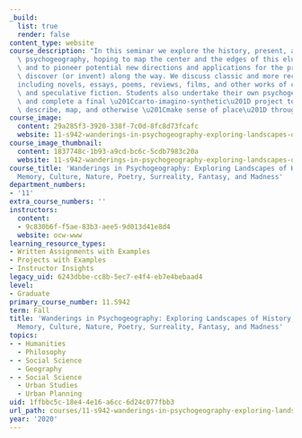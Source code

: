 ```yaml
---
_build:
  list: true
  render: false
content_type: website
course_description: "In this seminar we explore the history, present, and future of\
  \ psychogeography, hoping to map the center and the edges of this elusive field\
  \ and to pioneer potential new directions and applications for the principles we\
  \ discover (or invent) along the way. We discuss classic and more recent texts\u2014\
  including novels, essays, poems, reviews, films, and other works of creative nonfiction\
  \ and speculative fiction. Students also undertake their own psychogeographic wanderings\
  \ and complete a final \u201Ccarto-imagino-synthetic\u201D project to document,\
  \ describe, map, and otherwise \u201Cmake sense of place\u201D through these techniques.\n"
course_image:
  content: 29a285f3-3920-338f-7c0d-8fc8d73fcafc
  website: 11-s942-wanderings-in-psychogeography-exploring-landscapes-of-history-biography-memory-culture-nature-poetry-surreality-fantasy-and-madness-fall-2020
course_image_thumbnail:
  content: 1837748c-1b93-a9cd-bc6c-5cdb7983c20a
  website: 11-s942-wanderings-in-psychogeography-exploring-landscapes-of-history-biography-memory-culture-nature-poetry-surreality-fantasy-and-madness-fall-2020
course_title: 'Wanderings in Psychogeography: Exploring Landscapes of History, Biography,
  Memory, Culture, Nature, Poetry, Surreality, Fantasy, and Madness'
department_numbers:
- '11'
extra_course_numbers: ''
instructors:
  content:
  - 9c830b6f-f5ae-83b3-aee5-9d013d41e8d4
  website: ocw-www
learning_resource_types:
- Written Assignments with Examples
- Projects with Examples
- Instructor Insights
legacy_uid: 6243dbbe-cc8b-5ec7-e4f4-eb7e4bebaad4
level:
- Graduate
primary_course_number: 11.S942
term: Fall
title: 'Wanderings in Psychogeography: Exploring Landscapes of History, Biography,
  Memory, Culture, Nature, Poetry, Surreality, Fantasy, and Madness'
topics:
- - Humanities
  - Philosophy
- - Social Science
  - Geography
- - Social Science
  - Urban Studies
  - Urban Planning
uid: 1ffbbc5c-18e4-4e16-a6cc-6d24c077fbb3
url_path: courses/11-s942-wanderings-in-psychogeography-exploring-landscapes-of-history-biography-memory-culture-nature-poetry-surreality-fantasy-and-madness-fall-2020
year: '2020'
---
```

